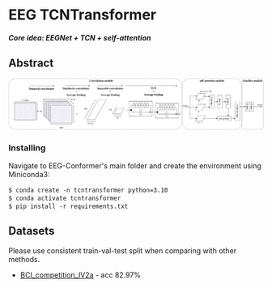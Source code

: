# EEG TCNTransformer

##### Core idea: EEGNet + TCN + self-attention

## Abstract
![Network Architecture](/visualization/Fig1.png)

### Installing
Navigate to EEG-Conformer's main folder and create the environment using Miniconda3:
```
$ conda create -n tcntransformer python=3.10
$ conda activate tcntransformer 
$ pip install -r requirements.txt
```


## Datasets
Please use consistent train-val-test split when comparing with other methods.
- [BCI_competition_IV2a](https://www.bbci.de/competition/iv/) - acc 82.97%


